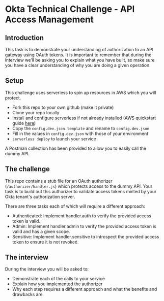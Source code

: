 # Okta Technical Challenge - API Access Management

## Introduction

This task is to demonstrate your understanding of authorization to an API
gateway using OAuth tokens. It is important to remember that during the interview
we'll be asking you to explain what you have built, so make sure you have a
clear understanding of why you are doing a given operation.

## Setup

This challenge uses serverless to spin up resources in AWS which you will
protect.
 * Fork this repo to your own github (make it private)
 * Clone your repo locally
 * Install and configure serverless if not already installed (AWS quickstart
   guide
   [here](https://www.serverless.com/framework/docs/providers/aws/guide/quick-start/))
 * Copy the `config.dev.json.template` and rename to `config.dev.json`
 * Fill in the values in `config.dev.json` with those of your environment
 * `serverless deploy` to launch your service

 A Postman collection has been provided to allow you to easily call the dummy API.

## The challenge
This repo contains a stub file for an OAuth authorizer (`/authorizer/handler.js`)
 which protects access to the dummy API. Your task is to build out this
 authorizer to validate access tokens minted by your Okta tenant's authorization server.

There are three tasks each of which will require a different approach:
* Authenticated: Implement handler.auth to verify the provided access token is valid.
* Admin: Implement handler.admin to verify the provided access token is valid and has a given
  scope.
* Sensitive: Implement handler.sensitive to introspect the provided access
  token to ensure it is not revoked.

## The interview

During the interview you will be asked to:

- Demonstrate each of the calls to your service
- Explain how you implemented the authorizer
- Why each step requires a different approach and what the benefits and
  drawbacks are.

